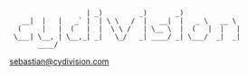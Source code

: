 ```
                   | _)         _)       _)
   __|  |   |   _` |  | \ \   /  |   __|  |   _ \   __ \
  (     |   |  (   |  |  \ \ /   | \__ \  |  (   |  |   |
 \___| \__, | \__,_| _|   \_/   _| ____/ _| \___/  _|  _|
       ____/  
```       
       
 sebastian@cydivision.com
